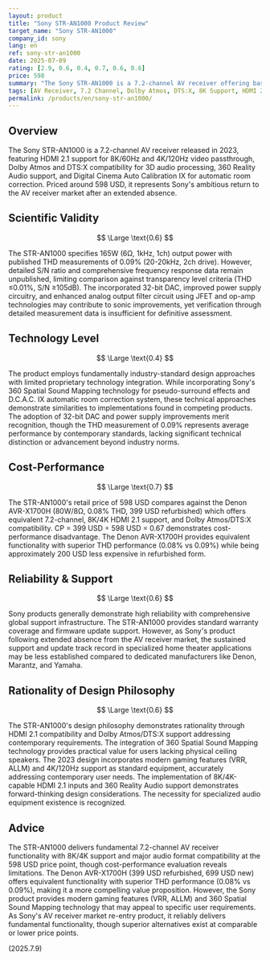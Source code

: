 ```yaml
---
layout: product
title: "Sony STR-AN1000 Product Review"
target_name: "Sony STR-AN1000"
company_id: sony
lang: en
ref: sony-str-an1000
date: 2025-07-09
rating: [2.9, 0.6, 0.4, 0.7, 0.6, 0.6]
price: 598
summary: "The Sony STR-AN1000 is a 7.2-channel AV receiver offering basic functionality with 8K/4K HDMI 2.1 support and Dolby Atmos/DTS:X compatibility, presenting reasonable value at its price point despite limitations in measured performance and technical sophistication."
tags: [AV Receiver, 7.2 Channel, Dolby Atmos, DTS:X, 8K Support, HDMI 2.1]
permalink: /products/en/sony-str-an1000/
---
```


## Overview

The Sony STR-AN1000 is a 7.2-channel AV receiver released in 2023, featuring HDMI 2.1 support for 8K/60Hz and 4K/120Hz video passthrough, Dolby Atmos and DTS:X compatibility for 3D audio processing, 360 Reality Audio support, and Digital Cinema Auto Calibration IX for automatic room correction. Priced around 598 USD, it represents Sony's ambitious return to the AV receiver market after an extended absence.

## Scientific Validity

$$ \Large \text{0.6} $$

The STR-AN1000 specifies 165W (6Ω, 1kHz, 1ch) output power with published THD measurements of 0.09% (20-20kHz, 2ch drive). However, detailed S/N ratio and comprehensive frequency response data remain unpublished, limiting comparison against transparency level criteria (THD ≤0.01%, S/N ≥105dB). The incorporated 32-bit DAC, improved power supply circuitry, and enhanced analog output filter circuit using JFET and op-amp technologies may contribute to sonic improvements, yet verification through detailed measurement data is insufficient for definitive assessment.

## Technology Level

$$ \Large \text{0.4} $$

The product employs fundamentally industry-standard design approaches with limited proprietary technology integration. While incorporating Sony's 360 Spatial Sound Mapping technology for pseudo-surround effects and D.C.A.C. IX automatic room correction system, these technical approaches demonstrate similarities to implementations found in competing products. The adoption of 32-bit DAC and power supply improvements merit recognition, though the THD measurement of 0.09% represents average performance by contemporary standards, lacking significant technical distinction or advancement beyond industry norms.

## Cost-Performance

$$ \Large \text{0.7} $$

The STR-AN1000's retail price of 598 USD compares against the Denon AVR-X1700H (80W/8Ω, 0.08% THD, 399 USD refurbished) which offers equivalent 7.2-channel, 8K/4K HDMI 2.1 support, and Dolby Atmos/DTS:X compatibility. CP = 399 USD ÷ 598 USD = 0.67 demonstrates cost-performance disadvantage. The Denon AVR-X1700H provides equivalent functionality with superior THD performance (0.08% vs 0.09%) while being approximately 200 USD less expensive in refurbished form.

## Reliability & Support

$$ \Large \text{0.6} $$

Sony products generally demonstrate high reliability with comprehensive global support infrastructure. The STR-AN1000 provides standard warranty coverage and firmware update support. However, as Sony's product following extended absence from the AV receiver market, the sustained support and update track record in specialized home theater applications may be less established compared to dedicated manufacturers like Denon, Marantz, and Yamaha.

## Rationality of Design Philosophy

$$ \Large \text{0.6} $$

The STR-AN1000's design philosophy demonstrates rationality through HDMI 2.1 compatibility and Dolby Atmos/DTS:X support addressing contemporary requirements. The integration of 360 Spatial Sound Mapping technology provides practical value for users lacking physical ceiling speakers. The 2023 design incorporates modern gaming features (VRR, ALLM) and 4K/120Hz support as standard equipment, accurately addressing contemporary user needs. The implementation of 8K/4K-capable HDMI 2.1 inputs and 360 Reality Audio support demonstrates forward-thinking design considerations. The necessity for specialized audio equipment existence is recognized.

## Advice

The STR-AN1000 delivers fundamental 7.2-channel AV receiver functionality with 8K/4K support and major audio format compatibility at the 598 USD price point, though cost-performance evaluation reveals limitations. The Denon AVR-X1700H (399 USD refurbished, 699 USD new) offers equivalent functionality with superior THD performance (0.08% vs 0.09%), making it a more compelling value proposition. However, the Sony product provides modern gaming features (VRR, ALLM) and 360 Spatial Sound Mapping technology that may appeal to specific user requirements. As Sony's AV receiver market re-entry product, it reliably delivers fundamental functionality, though superior alternatives exist at comparable or lower price points.

(2025.7.9)